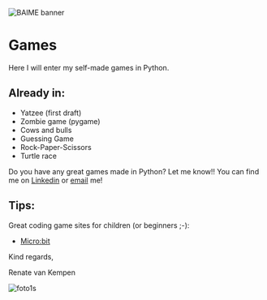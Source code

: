 ﻿![BAIME banner](https://user-images.githubusercontent.com/47600826/89530907-9b3f6480-d7ef-11ea-9849-27617f6025cf.png)

# Games
 Here I will enter my self-made games in Python. 
 
 ## Already in:
 - Yatzee (first draft)
 - Zombie game (pygame)
 - Cows and bulls
 - Guessing Game
 - Rock-Paper-Scissors
 - Turtle race
 
 Do you have any great games made in Python? Let me know!!
 You can find me on [Linkedin](https://www.linkedin.com/in/renatevankempen/) or [email](renate@baime.nl) me!
 
 ## Tips:
 Great coding game sites for children (or beginners ;-):
 - [Micro:bit](https://microbit.org/) 
 
 Kind regards,
 
 Renate van Kempen
 
 ![foto1s](https://user-images.githubusercontent.com/47600826/73173281-4f578880-4105-11ea-8862-4c54a530e7f4.jpg)


